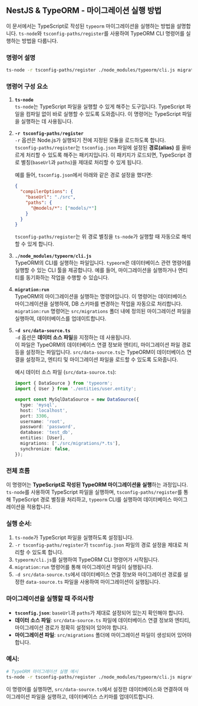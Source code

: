 ## NestJS & TypeORM - 마이그레이션 실행 방법

이 문서에서는 TypeScript로 작성된 `typeorm` 마이그레이션을 실행하는 방법을 설명합니다. `ts-node`와 `tsconfig-paths/register`를 사용하여 TypeORM CLI 명령어를 실행하는 방법을 다룹니다.

### 명령어 설명

```bash
ts-node -r tsconfig-paths/register ./node_modules/typeorm/cli.js migration:run -d src/data-source.ts
```

### 명령어 구성 요소

1. **`ts-node`**  
   `ts-node`는 TypeScript 파일을 실행할 수 있게 해주는 도구입니다. TypeScript 파일을 컴파일 없이 바로 실행할 수 있도록 도와줍니다. 이 명령어는 TypeScript 파일을 실행하는 데 사용됩니다.

2. **`-r tsconfig-paths/register`**  
   `-r` 옵션은 Node.js가 실행되기 전에 지정된 모듈을 로드하도록 합니다.  
   `tsconfig-paths/register`는 `tsconfig.json` 파일에 설정된 **경로(alias)** 를 올바르게 처리할 수 있도록 해주는 패키지입니다. 이 패키지가 로드되면, TypeScript 경로 별칭(`baseUrl`과 `paths`)을 제대로 처리할 수 있게 됩니다.

   예를 들어, `tsconfig.json`에서 아래와 같은 경로 설정을 했다면:

   ```json
   {
     "compilerOptions": {
       "baseUrl": "./src",
       "paths": {
         "@models/*": ["models/*"]
       }
     }
   }
   ```

   `tsconfig-paths/register`는 위 경로 별칭을 `ts-node`가 실행할 때 자동으로 해석할 수 있게 합니다.

3. **`./node_modules/typeorm/cli.js`**  
   TypeORM의 CLI를 실행하는 파일입니다. `typeorm`은 데이터베이스 관련 명령어를 실행할 수 있는 CLI 툴을 제공합니다. 예를 들어, 마이그레이션을 실행하거나 엔티티를 동기화하는 작업을 수행할 수 있습니다.

4. **`migration:run`**  
   TypeORM의 마이그레이션을 실행하는 명령어입니다. 이 명령어는 데이터베이스 마이그레이션을 실행하여, DB 스키마를 변경하는 작업을 자동으로 처리합니다.  
   `migration:run` 명령어는 `src/migrations` 폴더 내에 정의된 마이그레이션 파일을 실행하여, 데이터베이스를 업데이트합니다.

5. **`-d src/data-source.ts`**  
   `-d` 옵션은 **데이터 소스 파일**을 지정하는 데 사용됩니다.  
   이 파일은 TypeORM의 데이터베이스 연결 정보와 엔티티, 마이그레이션 파일 경로 등을 설정하는 파일입니다. `src/data-source.ts`는 TypeORM이 데이터베이스 연결을 설정하고, 엔티티 및 마이그레이션 파일을 로드할 수 있도록 도와줍니다.

   예시 데이터 소스 파일 (`src/data-source.ts`):

   ```typescript
   import { DataSource } from 'typeorm';
   import { User } from './entities/user.entity';

   export const MySqlDataSource = new DataSource({
     type: 'mysql',
     host: 'localhost',
     port: 3306,
     username: 'root',
     password: 'password',
     database: 'test_db',
     entities: [User],
     migrations: ['./src/migrations/*.ts'],
     synchronize: false,
   });
   ```

### 전체 흐름

이 명령어는 **TypeScript로 작성된 TypeORM 마이그레이션을 실행**하는 과정입니다. `ts-node`를 사용하여 TypeScript 파일을 실행하며, `tsconfig-paths/register`를 통해 TypeScript 경로 별칭을 처리하고, `typeorm` CLI를 실행하여 데이터베이스 마이그레이션을 적용합니다.

### 실행 순서:

1. `ts-node`가 TypeScript 파일을 실행하도록 설정됩니다.
2. `-r tsconfig-paths/register`가 `tsconfig.json` 파일의 경로 설정을 제대로 처리할 수 있도록 합니다.
3. `typeorm/cli.js`를 실행하여 TypeORM CLI 명령어가 시작됩니다.
4. `migration:run` 명령어를 통해 마이그레이션 파일이 실행됩니다.
5. `-d src/data-source.ts`에서 데이터베이스 연결 정보와 마이그레이션 경로를 설정한 `data-source.ts` 파일을 사용하여 마이그레이션이 실행됩니다.

### 마이그레이션을 실행할 때 주의사항

- **`tsconfig.json`**: `baseUrl`과 `paths`가 제대로 설정되어 있는지 확인해야 합니다.
- **데이터 소스 파일**: `src/data-source.ts` 파일에 데이터베이스 연결 정보와 엔티티, 마이그레이션 경로가 정확히 설정되어 있어야 합니다.
- **마이그레이션 파일**: `src/migrations` 폴더에 마이그레이션 파일이 생성되어 있어야 합니다.

### 예시:

```bash
# TypeORM 마이그레이션 실행 예시
ts-node -r tsconfig-paths/register ./node_modules/typeorm/cli.js migration:run -d src/data-source.ts
```

이 명령어를 실행하면, `src/data-source.ts`에서 설정한 데이터베이스와 연결하여 마이그레이션 파일을 실행하고, 데이터베이스 스키마를 업데이트합니다.
